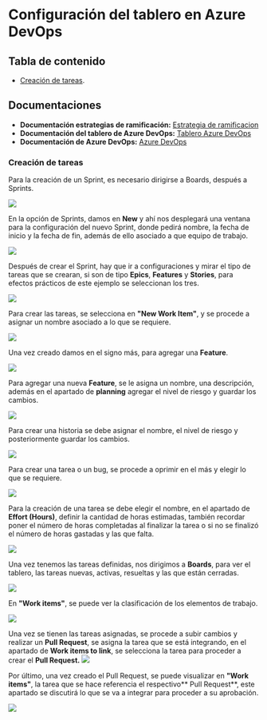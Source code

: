 # Configuración del tablero en Azure DevOps

## Tabla de contenido
- [Creación de tareas](#Creación-de-tareas).

## Documentaciones

- **Documentación estrategias de ramificación:** [Estrategia de ramificacion](https://github.com/escobarjsa/azureDevOps/blob/main/README.md)
- **Documentación del tablero de Azure DevOps:** [Tablero Azure DevOps](https://github.com/escobarjsa/Estrategias-de-ramificacion-Branching-/blob/main/tableroAzureDevOps.md)
- **Documentación de Azure DevOps:** [Azure DevOps](https://github.com/escobarjsa/azureDevOps/blob/main/Azure%20DevOps.md)

### Creación de tareas

Para la creación de un Sprint, es necesario dirigirse a Boards, después a Sprints.

![](https://i.postimg.cc/sDKg2DRf/1-inicio.jpg)

En la opción de Sprints, damos en **New** y ahí nos desplegará una ventana para la configuración del nuevo Sprint, donde pedirá nombre, la fecha de inicio y la fecha de fin, además de ello asociado a que equipo de trabajo.

![](https://i.postimg.cc/J0xMtKvY/1.jpg)

Después de crear el Sprint, hay que ir a configuraciones y mirar el tipo de tareas que se crearan, si son de tipo **Epics**, **Features** y **Stories**, para efectos prácticos de este ejemplo se seleccionan los tres.

![](https://i.postimg.cc/024hnLYd/3.jpg)

Para crear las tareas, se selecciona en **"New Work Item"**, y se procede a asignar un nombre asociado a lo que se requiere.

![](https://i.postimg.cc/tgpkN5MN/4.jpg)

Una vez creado damos en el signo más, para agregar una **Feature**.

![](https://i.postimg.cc/BnGkR2zX/5.jpg)

Para agregar una nueva **Feature**, se le asigna un nombre, una descripción, además en el apartado de **planning** agregar el nivel de riesgo y guardar los cambios.

![](https://i.postimg.cc/Df9MbqnB/6.jpg)

Para crear una historia se debe asignar el nombre, el nivel de riesgo y posteriormente guardar los cambios.

![](https://i.postimg.cc/Fz3GxBNG/7.jpg)

Para crear una tarea o un bug, se procede a oprimir en el más y elegir lo que se requiere.

![](https://i.postimg.cc/brc9d9kn/8.jpg)

Para la creación de una tarea se debe elegir el nombre, en el apartado de **Effort (Hours)**, definir la cantidad de horas estimadas, también recordar poner el número de horas completadas al finalizar la tarea o si no se finalizó el número de horas gastadas y las que falta.

![](https://i.postimg.cc/k48xrRzg/9.jpg)

Una vez tenemos las tareas definidas, nos dirigimos a **Boards**, para ver el tablero, las tareas nuevas, activas, resueltas y las que están cerradas.

![](https://i.postimg.cc/76v2NYh8/10.jpg)

En **"Work items"**, se puede ver la clasificación de los elementos de trabajo.

![](https://i.postimg.cc/pX056BrB/11.jpg)

Una vez se tienen las tareas asignadas, se procede a subir cambios y realizar un **Pull Request**, se asigna la tarea que se está integrando, en el apartado de **Work items to link**, se selecciona la tarea para proceder a crear el **Pull Request.**
![](https://i.postimg.cc/hP7RkDP3/12.jpg)

Por último, una vez creado el Pull Request, se puede visualizar en **"Work items"**, la tarea que se hace referencia el respectivo** Pull Request**, este apartado se discutirá lo que se va  a integrar para proceder a su aprobación.

![](https://i.postimg.cc/66Fp218g/13.jpg)
